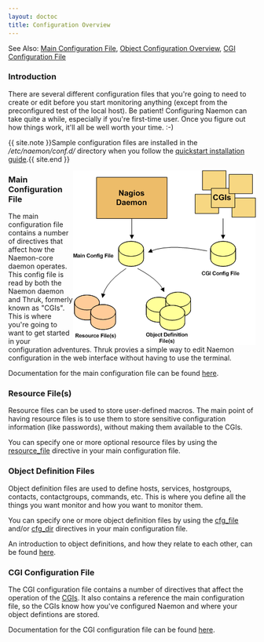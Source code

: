 ```yaml
---
layout: doctoc
title: Configuration Overview
---
```

<span class="glyphicon glyphicon-arrow-right"></span> See Also: <a href="configmain.html">Main Configuration File</a>, <a href="configobject.html">Object Configuration Overview</a>, <a href="configcgi.html">CGI Configuration File</a>

### Introduction

There are several different configuration files that you're going to need to create or edit before you start monitoring anything (except from the preconfigured test of the local host).  Be patient!  Configuring Naemon can take quite a while, especially if you're first-time user.  Once you figure out how things work, it'll all be well worth your time. :-)

{{ site.note }}Sample configuration files are installed in the <i>/etc/naemon/conf.d/</i> directory when you follow the <a href="quickstart.html">quickstart installation guide</a>.{{ site.end }}

<img src="/images/configoverview.png" border="0" style="float: right" alt="Config Overview" title="Config Overview">

### Main Configuration File

The main configuration file contains a number of directives that affect how the Naemon-core daemon operates.  This config file is read by both the Naemon daemon and Thruk, formerly known as "CGIs".  This is where you're going to want to get started in your configuration adventures. Thruk provies a simple way to edit Naemon configuration in the web interface without having to use the terminal.

Documentation for the main configuration file can be found <a href="configmain.html">here</a>.

### Resource File(s)

Resource files can be used to store user-defined macros.  The main point of having resource files is to use them to store sensitive configuration information (like passwords), without making them available to the CGIs.

You can specify one or more optional resource files by using the <a href="configmain.html#resource_file">resource_file</a> directive in your main configuration file.

### Object Definition Files

Object definition files are used to define hosts, services, hostgroups, contacts, contactgroups, commands, etc.  This is where you define all the things you want monitor and how you want to monitor them.

You can specify one or more object definition files by using the <a href="configmain.html#cfg_file">cfg_file</a> and/or <a href="configmain.html#cfg_dir">cfg_dir</a> directives in your main configuration file.

An introduction to object definitions, and how they relate to each other, can be found <a href="configobject.html">here</a>.

### CGI Configuration File

The CGI configuration file contains a number of directives that affect the operation of the <a href="cgis.html">CGIs</a>.  It also contains a reference the main configuration file, so the CGIs know how you've configured Naemon and where your object defintions are stored.

Documentation for the CGI configuration file can be found <a href="configcgi.html">here</a>.
